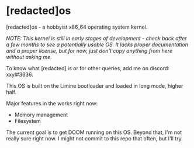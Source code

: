 # [redacted]os
[redacted]os - a hobbyist x86_64 operating system kernel.

_NOTE: This kernel is still in early stages of development - check back after a few months to see a potentially usable OS._
_It lacks proper documentation and a proper license, but for now, just don't copy anything from here without asking me._

To know what [redacted] is or for other queries, add me on discord: xxyl#3636.

This OS is built on the Limine bootloader and loaded in long mode, higher half.

Major features in the works right now:
 * Memory management 
 * Filesystem
 
The current goal is to get DOOM running on this OS. Beyond that, I'm not really sure right now. 
I might not commit to this repo that often, but I'll try. 
